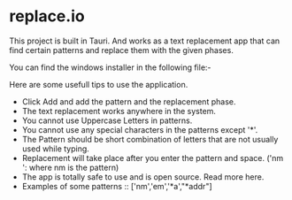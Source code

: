 # replace.io

This project is built in Tauri. And works as a text replacement app that can find certain patterns and replace them with the given phases.

You can find the windows installer in the following file:-

Here are some usefull tips to use the application.

- Click Add and add the pattern and the replacement phase.
- The text replacement works anywhere in the system.
- You cannot use Uppercase Letters in patterns.
- You cannot use any special characters in the patterns except '*'.
- The Pattern should be short combination of letters that are not usually used while typing.
- Replacement will take place after you enter the pattern and space. ('nm ': where nm is the pattern)
- The app is totally safe to use and is open source. Read more here.
- Examples of some patterns :: ['nm','em','*a',"*addr"]
